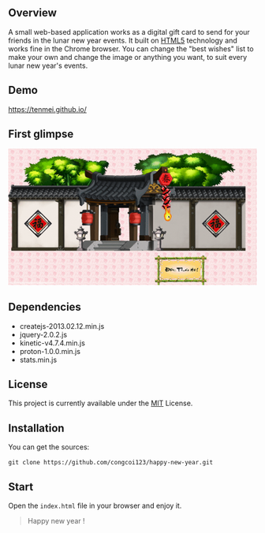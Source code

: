 ## Overview
A small web-based application works as a digital gift card to send for your friends in the lunar new year events. It built on [HTML5](https://en.wikipedia.org/wiki/HTML5) technology and works fine in the Chrome browser.
You can change the "best wishes" list to make your own and change the image or anything you want, to suit every lunar new year's events.

## Demo
https://tenmei.github.io/

## First glimpse
![Happy New Year](https://github.com/TenMei/happy-new-year/blob/master/screenshots/happy-new-year.gif)

## Dependencies
- createjs-2013.02.12.min.js
- jquery-2.0.2.js
- kinetic-v4.7.4.min.js
- proton-1.0.0.min.js
- stats.min.js

## License
This project is currently available under the [MIT](https://github.com/TenMei/happy-new-year/blob/master/LICENSE) License.

## Installation
You can get the sources:
```
git clone https://github.com/congcoi123/happy-new-year.git
```

## Start
Open the `index.html` file in your browser and enjoy it.

> Happy new year !
